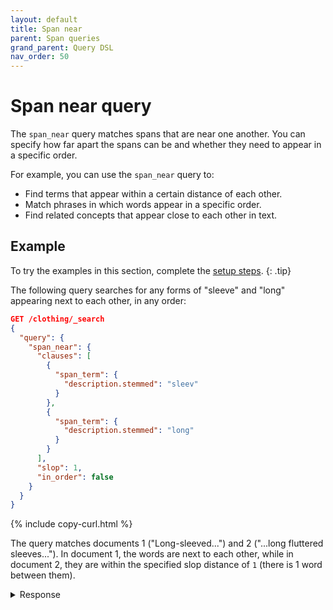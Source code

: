 ```yaml
---
layout: default
title: Span near
parent: Span queries
grand_parent: Query DSL
nav_order: 50
---
```


# Span near query

The `span_near` query matches spans that are near one another. You can specify how far apart the spans can be and whether they need to appear in a specific order.

For example, you can use the `span_near` query to:
- Find terms that appear within a certain distance of each other.
- Match phrases in which words appear in a specific order.
- Find related concepts that appear close to each other in text.

## Example

To try the examples in this section, complete the [setup steps]({{site.url}}{{site.baseurl}}/query-dsl/span/#setup).
{: .tip}

The following query searches for any forms of "sleeve" and "long" appearing next to each other, in any order:

```json
GET /clothing/_search
{
  "query": {
    "span_near": {
      "clauses": [
        {
          "span_term": {
            "description.stemmed": "sleev"
          }
        },
        {
          "span_term": {
            "description.stemmed": "long"
          }
        }
      ],
      "slop": 1,
      "in_order": false
    }
  }
}
```
{% include copy-curl.html %}

The query matches documents 1 ("Long-sleeved...") and 2 ("...long fluttered sleeves..."). In document 1, the words are next to each other, while in document 2, they are within the specified slop distance of `1` (there is 1 word between them).

<details markdown="block">
  <summary>
    Response
  </summary>
  {: .text-delta}

```json
{
  "took": 3,
  "timed_out": false,
  "_shards": {
    "total": 1,
    "successful": 1,
    "skipped": 0,
    "failed": 0
  },
  "hits": {
    "total": {
      "value": 2,
      "relation": "eq"
    },
    "max_score": 0.36496973,
    "hits": [
      {
        "_index": "clothing",
        "_id": "1",
        "_score": 0.36496973,
        "_source": {
          "description": "Long-sleeved dress shirt with a formal collar and button cuffs. "
        }
      },
      {
        "_index": "clothing",
        "_id": "4",
        "_score": 0.25312424,
        "_source": {
          "description": "A set of two midi silk shirt dresses with long fluttered sleeves in black. "
        }
      }
    ]
  }
}
```

## Parameters

The following table lists all top-level parameters supported by `span_near` queries.

| Parameter | Data type | Description | 
|:----------|:-----|:------------|
| `clauses` | An array of span queries that define the terms or phrases to match. All specified terms must appear within the defined slop distance. Required. |
| `slop` | Integer | The maximum number of intervening unmatched positions between spans. Required. |
| `in_order` | Boolean | Whether spans need to appear in the same order as in the `clauses` array. Optional. Default is `false`. |

